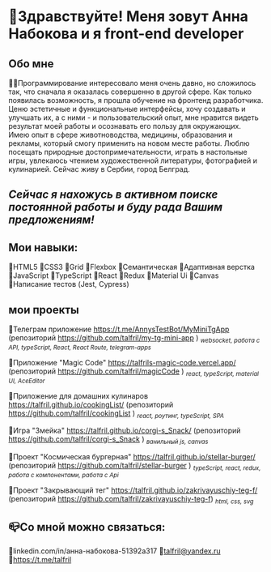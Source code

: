 # 👋Здравствуйте! Меня зовут Анна Набокова и я front-end developer

## Обо мне
👩‍💻Программирование интересовало меня очень давно, но сложилось так, что сначала я оказалась совершенно в другой сфере. Как только появилась возможность, я прошла обучение на фронтенд разработчика.
Ценю эстетичные и функциональные интерфейсы, хочу создавать и улучшать их, а с ними - и пользовательский опыт, мне нравится видеть результат моей работы и осознавать его пользу для окружающих.
Имею опыт в сфере животноводства, медицины, образования и рекламы, который смогу применить на новом месте работы.
Люблю посещать природные достопримечательности, играть в настольные игры, увлекаюсь чтением художественной литературы, фотографией и кулинарией.
Сейчас живу в Сербии, город Белград.

## *Сейчас я нахожусь в активном поиске постоянной работы и буду рада Вашим предложениям!*

## Мои навыки:
🔸HTML5
🔸CSS3
🔸Grid
🔸Flexbox
🔸Семантическая
🔸Адаптивная верстка
🔸JavaScript
🔸TypeScript
🔸React
🔸Redux
🔸Material Ui
🔸Canvas
🔸Написание тестов (Jest, Cypress)

## мои проекты
🔸Телеграм приложение https://t.me/AnnysTestBot/MyMiniTgApp (репозиторий https://github.com/talfril/my-tg-mini-app )
<sub>*websocket, работа с API, typeScript, React, React Route, telegram-apps* </sub>

🔸Приложение "Magic Code" https://talfrils-magic-code.vercel.app/ (репозиторий https://github.com/talfril/magicCode )
<sub>*react, typeScript, material UI, AceEditor* </sub>

🔸Приложение для домашних кулинаров https://talfril.github.io/cookingList/ (репозиторий https://github.com/talfril/cookingList ) 
<sub>*react, роутинг, typeScript, SPA* </sub>

🔸Игра "Змейка" https://talfril.github.io/corgi-s_Snack/ (репозиторий https://github.com/talfril/corgi-s_Snack )
<sub>*ванильный js, canvas* </sub>

🔸Проект "Космическая бургерная" https://talfril.github.io/stellar-burger/ (репозиторий https://github.com/talfril/stellar-burger )
<sub>*typeScript, react, redux, работа с компонентами, работа с Api* </sub>

🔸Проект "Закрывающий тег" https://talfril.github.io/zakrivayuschiy-teg-f/ (репозиторий https://github.com/talfril/zakrivayuschiy-teg-f)
<sub>*html, css, svg* </sub>

## 📪Со мной можно связаться:
🔹linkedin.com/in/анна-набокова-51392a317
🔹talfril@yandex.ru
🔹https://t.me/talfril
